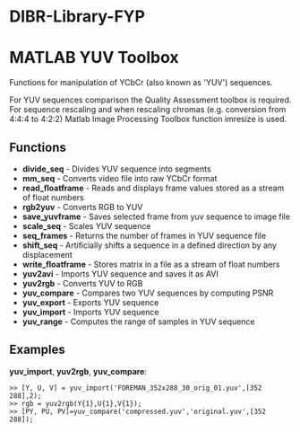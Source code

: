 # DIBR-Library-FYP


MATLAB YUV Toolbox
==================

Functions for manipulation of YCbCr (also known as 'YUV') sequences. 

For YUV sequences comparison the Quality Assessment toolbox is required. For sequence rescaling and when rescaling chromas (e.g. conversion from 4:4:4 to 4:2:2) Matlab Image Processing Toolbox function imresize is used. 


Functions
---------

 - **divide_seq** - Divides YUV sequence into segments
 - **mm_seq** - Converts video file into raw YCbCr format
 - **read_floatframe** - Reads and displays frame values stored as a stream of float numbers
 - **rgb2yuv** - Converts RGB to YUV
 - **save_yuvframe** - Saves selected frame from yuv sequence to image file
 - **scale_seq** - Scales YUV sequence
 - **seq_frames** - Returns the number of frames in YUV sequence file
 - **shift_seq** - Artificially shifts a sequence in a defined direction by any displacement
 - **write_floatframe** - Stores matrix in a file as a stream of float numbers
 - **yuv2avi** - Imports YUV sequence and saves it as AVI
 - **yuv2rgb** - Converts YUV to RGB
 - **yuv_compare** - Compares two YUV sequences by computing PSNR
 - **yuv_export** - Exports YUV sequence
 - **yuv_import** - Imports YUV sequence
 - **yuv_range** - Computes the range of samples in YUV sequence 

  
Examples
--------
**yuv\_import**, **yuv2rgb**, **yuv\_compare**:

	>> [Y, U, V] = yuv_import('FOREMAN_352x288_30_orig_01.yuv',[352 288],2);
	>> rgb = yuv2rgb(Y{1},U{1},V{1});
	>> [PY, PU, PV]=yuv_compare('compressed.yuv','original.yuv',[352 288]);
